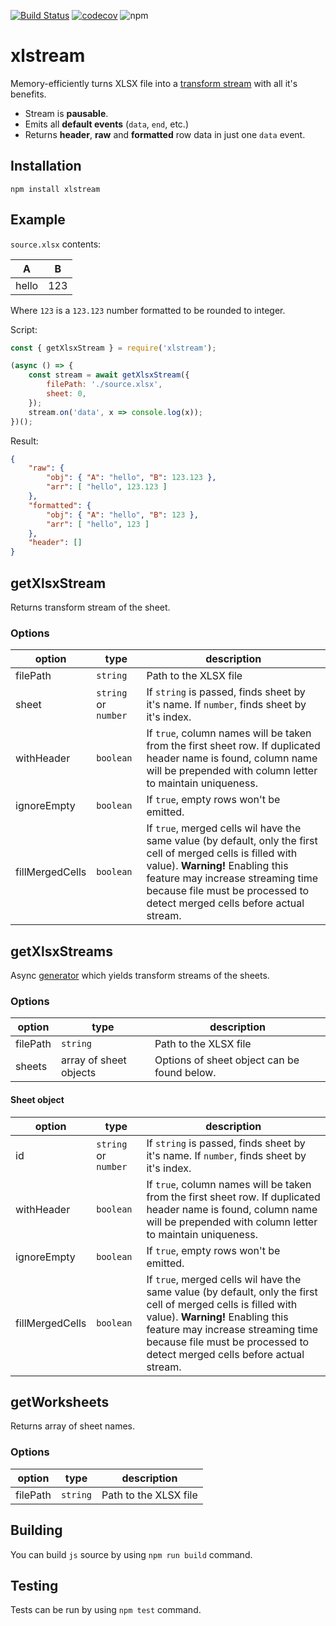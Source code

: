 [![Build Status](https://travis-ci.org/Claviz/xlstream.svg?branch=master)](https://travis-ci.org/Claviz/xlstream)
[![codecov](https://codecov.io/gh/Claviz/xlstream/branch/master/graph/badge.svg)](https://codecov.io/gh/Claviz/xlstream)
![npm](https://img.shields.io/npm/v/xlstream.svg)

# xlstream

Memory-efficiently turns XLSX file into a [transform stream](https://nodejs.org/api/stream.html#stream_duplex_and_transform_streams) with all it's benefits.

* Stream is **pausable**.
* Emits all **default events** (`data`, `end`, etc.)
* Returns **header**, **raw** and **formatted** row data in just one `data` event.

## Installation
```
npm install xlstream
```

## Example
`source.xlsx` contents:

| A     | B   |
|-------|-----|
| hello | 123 |

Where `123` is a `123.123` number formatted to be rounded to integer.

Script:
```javascript
const { getXlsxStream } = require('xlstream');

(async () => {
    const stream = await getXlsxStream({
        filePath: './source.xlsx',
        sheet: 0,
    });
    stream.on('data', x => console.log(x));
})();
```
Result:
```JSON
{ 
    "raw": { 
        "obj": { "A": "hello", "B": 123.123 }, 
        "arr": [ "hello", 123.123 ] 
    },
    "formatted": { 
        "obj": { "A": "hello", "B": 123 }, 
        "arr": [ "hello", 123 ] 
    },
    "header": []
}
```

## getXlsxStream
Returns transform stream of the sheet.

### Options

| option          | type                 | description                                                                                                                                                                                                                                                        |
|-----------------|----------------------|--------------------------------------------------------------------------------------------------------------------------------------------------------------------------------------------------------------------------------------------------------------------|
| filePath        | `string`             | Path to the XLSX file                                                                                                                                                                                                                                              |
| sheet           | `string` or `number` | If `string` is passed, finds sheet by it's name. If `number`, finds sheet by it's index.                                                                                                                                                                           |
| withHeader      | `boolean`            | If `true`, column names will be taken from the first sheet row. If duplicated header name is found, column name will be prepended with column letter to maintain uniqueness.                                                                                       |
| ignoreEmpty     | `boolean`            | If `true`, empty rows won't be emitted.                                                                                                                                                                                                                            |
| fillMergedCells | `boolean`            | If `true`, merged cells wil have the same value (by default, only the first cell of merged cells is filled with value). **Warning!** Enabling this feature may increase streaming time because file must be processed to detect merged cells before actual stream. |

## getXlsxStreams
Async [generator](https://developer.mozilla.org/en-US/docs/Web/JavaScript/Reference/Statements/function*) which yields transform streams of the sheets.

### Options

| option   | type                   | description                                 |
|----------|------------------------|---------------------------------------------|
| filePath | `string`               | Path to the XLSX file                       |
| sheets   | array of sheet objects | Options of sheet object can be found below. |

#### Sheet object

| option          | type                 | description                                                                                                                                                                                                                                                        |
|-----------------|----------------------|--------------------------------------------------------------------------------------------------------------------------------------------------------------------------------------------------------------------------------------------------------------------|
| id              | `string` or `number` | If `string` is passed, finds sheet by it's name. If `number`, finds sheet by it's index.                                                                                                                                                                           |
| withHeader      | `boolean`            | If `true`, column names will be taken from the first sheet row. If duplicated header name is found, column name will be prepended with column letter to maintain uniqueness.                                                                                       |
| ignoreEmpty     | `boolean`            | If `true`, empty rows won't be emitted.                                                                                                                                                                                                                            |
| fillMergedCells | `boolean`            | If `true`, merged cells wil have the same value (by default, only the first cell of merged cells is filled with value). **Warning!** Enabling this feature may increase streaming time because file must be processed to detect merged cells before actual stream. |

## getWorksheets
Returns array of sheet names.

### Options

| option   | type     | description           |
|----------|----------|-----------------------|
| filePath | `string` | Path to the XLSX file |

## Building

You can build `js` source by using `npm run build` command.

## Testing

Tests can be run by using `npm test` command.
